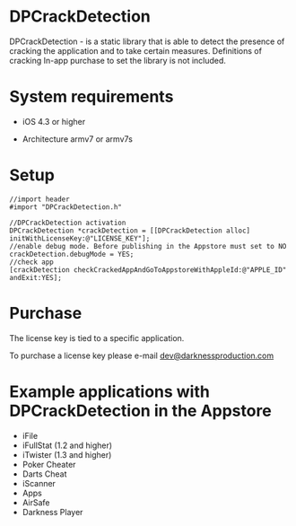 DPCrackDetection
================

DPCrackDetection - is a static library that is able to detect the presence of cracking the application and to take certain measures. 
Definitions of cracking In-app purchase to set the library is not included.

System requirements
================

- iOS 4.3 or higher

- Architecture armv7 or armv7s

Setup
================

    //import header
    #import "DPCrackDetection.h"

    //DPCrackDetection activation
    DPCrackDetection *crackDetection = [[DPCrackDetection alloc] initWithLicenseKey:@"LICENSE_KEY"];
    //enable debug mode. Before publishing in the Appstore must set to NO
    crackDetection.debugMode = YES;
    //check app
    [crackDetection checkCrackedAppAndGoToAppstoreWithAppleId:@"APPLE_ID" andExit:YES];
    
Purchase
================

The license key is tied to a specific application. 

To purchase a license key please e-mail dev@darknessproduction.com

Example applications with DPCrackDetection in the Appstore
================

- iFile
- iFullStat (1.2 and higher)
- iTwister (1.3 and higher)
- Poker Cheater
- Darts Cheat
- iScanner
- Apps
- AirSafe
- Darkness Player
